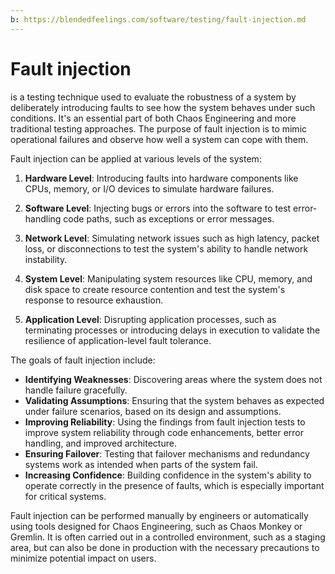 ```yaml
---
b: https://blendedfeelings.com/software/testing/fault-injection.md
---
```


# Fault injection 
is a testing technique used to evaluate the robustness of a system by deliberately introducing faults to see how the system behaves under such conditions. It's an essential part of both Chaos Engineering and more traditional testing approaches. The purpose of fault injection is to mimic operational failures and observe how well a system can cope with them.

Fault injection can be applied at various levels of the system:

1. **Hardware Level**: Introducing faults into hardware components like CPUs, memory, or I/O devices to simulate hardware failures.

2. **Software Level**: Injecting bugs or errors into the software to test error-handling code paths, such as exceptions or error messages.

3. **Network Level**: Simulating network issues such as high latency, packet loss, or disconnections to test the system's ability to handle network instability.

4. **System Level**: Manipulating system resources like CPU, memory, and disk space to create resource contention and test the system's response to resource exhaustion.

5. **Application Level**: Disrupting application processes, such as terminating processes or introducing delays in execution to validate the resilience of application-level fault tolerance.

The goals of fault injection include:

- **Identifying Weaknesses**: Discovering areas where the system does not handle failure gracefully.
- **Validating Assumptions**: Ensuring that the system behaves as expected under failure scenarios, based on its design and assumptions.
- **Improving Reliability**: Using the findings from fault injection tests to improve system reliability through code enhancements, better error handling, and improved architecture.
- **Ensuring Failover**: Testing that failover mechanisms and redundancy systems work as intended when parts of the system fail.
- **Increasing Confidence**: Building confidence in the system's ability to operate correctly in the presence of faults, which is especially important for critical systems.

Fault injection can be performed manually by engineers or automatically using tools designed for Chaos Engineering, such as Chaos Monkey or Gremlin. It is often carried out in a controlled environment, such as a staging area, but can also be done in production with the necessary precautions to minimize potential impact on users.